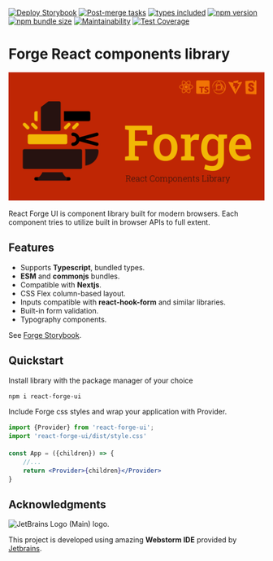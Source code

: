 [![Deploy Storybook](https://github.com/morewings/react-forge-ui/actions/workflows/pages.yml/badge.svg)](https://github.com/morewings/react-forge-ui/actions/workflows/pages.yml)
[![Post-merge tasks](https://github.com/morewings/react-forge-ui/actions/workflows/merge-jobs.yml/badge.svg)](https://github.com/morewings/react-forge-ui/actions/workflows/merge-jobs.yml)
[![types included](https://img.shields.io/github/package-json/types/morewings/react-forge-ui)](https://github.com/morewings/react-forge-ui)
[![npm version](https://badge.fury.io/js/react-forge-ui.svg)](https://www.npmjs.com/package/react-forge-ui)
[![npm bundle size](https://deno.bundlejs.com/badge?q=react-forge-ui@latest&config={"esbuild":{"external":["react","react-dom"]}})](https://bundlejs.com/?bundle&q=react-forge-ui@latest&config={"analysis":"treemap","esbuild":{"external":["react","react-dom"]}})
[![Maintainability](https://api.codeclimate.com/v1/badges/e29c783c1a63b2055378/maintainability)](https://codeclimate.com/github/morewings/react-forge-ui/maintainability)
[![Test Coverage](https://api.codeclimate.com/v1/badges/e29c783c1a63b2055378/test_coverage)](https://codeclimate.com/github/morewings/react-forge-ui/test_coverage)

# Forge React components library

[![NPM library Create React App template logo](./design/logo.png)](#)

React Forge UI is component library built for modern browsers. Each component tries to utilize built in browser APIs to full extent.

## Features

- Supports **Typescript**, bundled types.
- **ESM** and **commonjs** bundles.
- Compatible with **Nextjs**.
- CSS Flex column-based layout.
- Inputs compatible with **react-hook-form** and similar libraries.
- Built-in form validation.
- Typography components.

See [Forge Storybook](https://morewings.github.io/react-forge-ui/).

## Quickstart

Install library with the package manager of your choice

```bash
npm i react-forge-ui
```

Include Forge css styles and wrap your application with Provider.

```jsx
import {Provider} from 'react-forge-ui';
import 'react-forge-ui/dist/style.css'

const App = ({children}) => {
    //...
    return <Provider>{children}</Provider>
}
```

## Acknowledgments

<img width="222" src="https://resources.jetbrains.com/storage/products/company/brand/logos/jb_beam.png" alt="JetBrains Logo (Main) logo.">

This project is developed using amazing **Webstorm IDE** provided by [Jetbrains](https://www.jetbrains.com).



